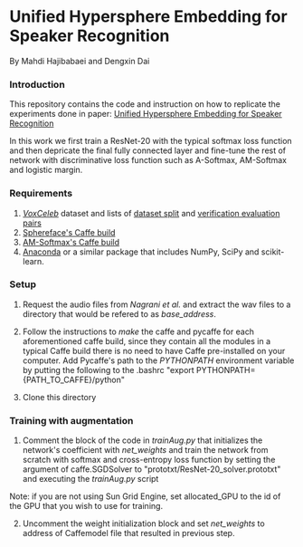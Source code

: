 # Unified Hypersphere Embedding for Speaker Recognition
By Mahdi Hajibabaei and Dengxin Dai

### Introduction

This repository contains the code and instruction on how to replicate the experiments done in paper:  [Unified Hypersphere Embedding for Speaker Recognition](https://arxiv.org/abs/1807.08312)

In this work we first train a ResNet-20 with the typical softmax loss function and then depricate the final fully connected layer and fine-tune the rest of network with discriminative loss function such as A-Softmax, AM-Softmax and logistic margin.

### Requirements
1. [*VoxCeleb*](http://www.robots.ox.ac.uk/~vgg/data/voxceleb/vox1.html) dataset and lists of [dataset split](http://www.robots.ox.ac.uk/~vgg/data/voxceleb/meta/iden_split.txt) and [verification evaluation pairs](http://www.robots.ox.ac.uk/~vgg/data/voxceleb/meta/veri_test.txt)
2. [Sphereface's Caffe build](https://github.com/wy1iu/sphereface/tree/master/tools/caffe-sphereface)
3. [AM-Softmax's Caffe build](https://github.com/happynear/caffe-windows/tree/504d8a85f552e988fabff88b026f2c31cb778329)
4. [Anaconda](https://anaconda.org/anaconda/python) or a similar package that includes NumPy, SciPy and scikit-learn.

### Setup

1. Request the audio files from *Nagrani et al.* and extract the wav files to a directory that would be refered to as *base_address*.

2. Follow the instructions to *make* the caffe and pycaffe for each aforementioned caffe build, since they contain all the modules in a typical Caffe build there is no need to have Caffe pre-installed on your computer.
Add Pycaffe's path to the *PYTHONPATH* environment variable by putting the following to the .bashrc "export PYTHONPATH={PATH_TO_CAFFE}/python"

3. Clone this directory

### Training with augmentation

1. Comment the block of the code in *trainAug.py* that initializes the network's coefficient with *net_weights* and train the network from scratch
with softmax and cross-entropy loss function by setting the argument of caffe.SGDSolver to "prototxt/ResNet-20_solver.prototxt" and executing the *trainAug.py* script

Note: if you are not using Sun Grid Engine, set allocated_GPU to the id of the GPU that you wish to use for training.

2. Uncomment the weight initialization block and set *net_weights* to address of Caffemodel file that resulted in previous step.


